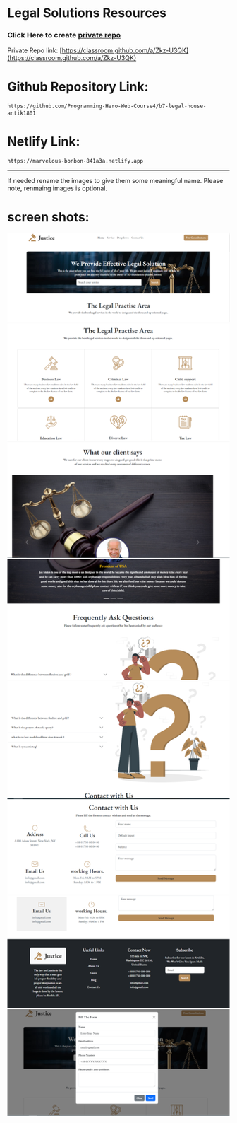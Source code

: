 # Legal Solutions Resources

### Click Here to create [private repo](https://classroom.github.com/a/Zkz-U3QK)
Private Repo link: [https://classroom.github.com/a/Zkz-U3QK](https://classroom.github.com/a/Zkz-U3QK)

# Github Repository Link:
```
https://github.com/Programming-Hero-Web-Course4/b7-legal-house-antik1801
```

# Netlify Link:

```
https://marvelous-bonbon-841a3a.netlify.app
```
----------------
If needed rename the images to give them some meaningful name. Please note, renmaing images is optional. 


# screen shots: 

<img src="./ss/1.png" />
<img src="./ss/2.png">
<img src="./ss/3.png">
<img src="./ss/4.png">
<img src="./ss/5.png">
<img src="./ss/6.png">
<img src="./ss/7.png">
<img src="./ss/8.png">
